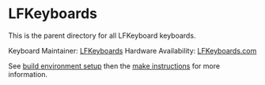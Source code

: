 LFKeyboards
===
This is the parent directory for all LFKeyboard keyboards.

Keyboard Maintainer: [LFKeyboards](https://github.com/lfkeyboards)
Hardware Availability: [LFKeyboards.com](https://www.lfkeyboards.com/)

See [build environment setup](https://docs.qmk.fm/build_environment_setup.html) then the [make instructions](https://docs.qmk.fm/make_instructions.html) for more information.

